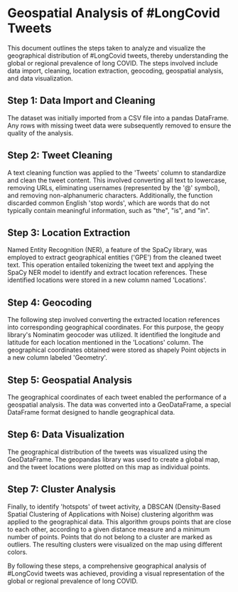 # Geospatial Analysis of #LongCovid Tweets

This document outlines the steps taken to analyze and visualize the geographical distribution of #LongCovid tweets, thereby understanding the global or regional prevalence of long COVID. The steps involved include data import, cleaning, location extraction, geocoding, geospatial analysis, and data visualization.

## Step 1: Data Import and Cleaning
The dataset was initially imported from a CSV file into a pandas DataFrame. Any rows with missing tweet data were subsequently removed to ensure the quality of the analysis.

## Step 2: Tweet Cleaning
A text cleaning function was applied to the 'Tweets' column to standardize and clean the tweet content. This involved converting all text to lowercase, removing URLs, eliminating usernames (represented by the '@' symbol), and removing non-alphanumeric characters. Additionally, the function discarded common English 'stop words', which are words that do not typically contain meaningful information, such as "the", "is", and "in".

## Step 3: Location Extraction
Named Entity Recognition (NER), a feature of the SpaCy library, was employed to extract geographical entities ('GPE') from the cleaned tweet text. This operation entailed tokenizing the tweet text and applying the SpaCy NER model to identify and extract location references. These identified locations were stored in a new column named 'Locations'.

## Step 4: Geocoding
The following step involved converting the extracted location references into corresponding geographical coordinates. For this purpose, the geopy library's Nominatim geocoder was utilized. It identified the longitude and latitude for each location mentioned in the 'Locations' column. The geographical coordinates obtained were stored as shapely Point objects in a new column labeled 'Geometry'.

## Step 5: Geospatial Analysis
The geographical coordinates of each tweet enabled the performance of a geospatial analysis. The data was converted into a GeoDataFrame, a special DataFrame format designed to handle geographical data.

## Step 6: Data Visualization
The geographical distribution of the tweets was visualized using the GeoDataFrame. The geopandas library was used to create a global map, and the tweet locations were plotted on this map as individual points.

## Step 7: Cluster Analysis
Finally, to identify 'hotspots' of tweet activity, a DBSCAN (Density-Based Spatial Clustering of Applications with Noise) clustering algorithm was applied to the geographical data. This algorithm groups points that are close to each other, according to a given distance measure and a minimum number of points. Points that do not belong to a cluster are marked as outliers. The resulting clusters were visualized on the map using different colors.

By following these steps, a comprehensive geographical analysis of #LongCovid tweets was achieved, providing a visual representation of the global or regional prevalence of long COVID.

